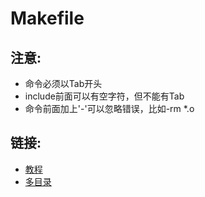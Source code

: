 # Makefile

## 注意:
  * 命令必须以Tab开头
  * include前面可以有空字符，但不能有Tab
  * 命令前面加上'-'可以忽略错误，比如-rm *.o
## 链接:
  * [教程](https://blog.csdn.net/weixin_38391755/article/details/80380786)
  * [多目录](https://blog.csdn.net/llllllii/article/details/111316609)
